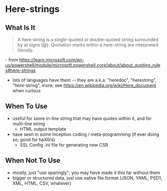 # Here-strings

## What Is It
> A here-string is a single-quoted or double-quoted string surrounded by at signs (@). Quotation marks within a here-string are interpreted literally.

\- from https://learn.microsoft.com/en-us/powershell/module/microsoft.powershell.core/about/about_quoting_rules#here-strings
- lots of languages have them -- they are a.k.a. "heredoc", "herestring", "here-string", more; see https://en.wikipedia.org/wiki/Here_document when curious

## When To Use
- useful for some in-line string that may have quotes within it, and for multi-line string
    - HTML output template
- have seen in some inception coding / meta-programming (if ever doing so; good for haX0rs)
    - SSL Config .ini file for generating new CSR

## When Not To Use
- mostly, just "use sparingly"; you may have made it this far without them
- bigger or structured data, just use native file format (JSON, YAML, PSD1, XML, HTML, CSV, whatever)
